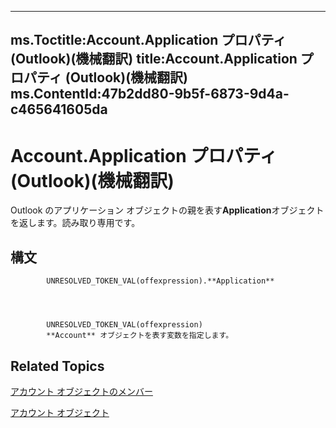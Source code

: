

---
ms.Toctitle:Account.Application プロパティ (Outlook)(機械翻訳)
title:Account.Application プロパティ (Outlook)(機械翻訳)
ms.ContentId:47b2dd80-9b5f-6873-9d4a-c465641605da
---
# Account.Application プロパティ (Outlook)(機械翻訳)




Outlook のアプリケーション オブジェクトの親を表す**Application**オブジェクトを返します。読み取り専用です。

## 構文

            UNRESOLVED_TOKEN_VAL(offexpression).**Application**




            UNRESOLVED_TOKEN_VAL(offexpression)
            **Account** オブジェクトを表す変数を指定します。



## Related Topics

[アカウント オブジェクトのメンバー](37759c57-d1ec-775c-cbe6-75c8f314d196.md)

[アカウント オブジェクト](f624438c-4e45-2822-18b6-bfe8074a33c0.md)




